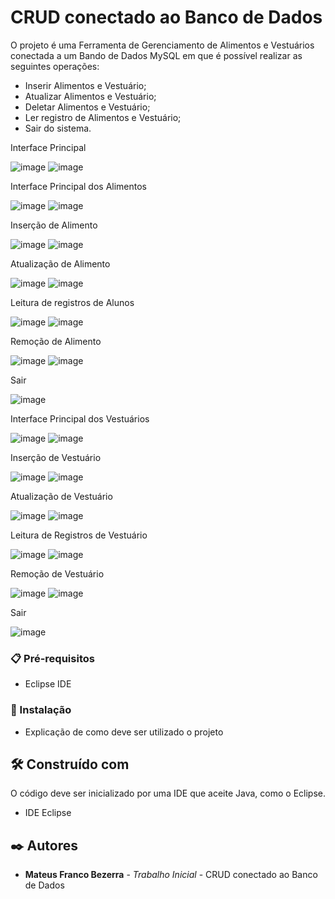 # CRUD conectado ao Banco de Dados

O projeto é uma Ferramenta de Gerenciamento de Alimentos e Vestuários conectada a um Bando de Dados MySQL em que é possível realizar as seguintes operações:

- Inserir Alimentos e Vestuário;
- Atualizar Alimentos e Vestuário;
- Deletar Alimentos e Vestuário;
- Ler registro de Alimentos e Vestuário;
- Sair do sistema.



Interface Principal

![image](https://github.com/user-attachments/assets/52add69e-6ec8-4efd-9481-924ff0dd3878)
![image](https://github.com/user-attachments/assets/6fd96513-c2be-4fa7-a61b-6e178595a3f4)


Interface Principal dos Alimentos

![image](https://github.com/user-attachments/assets/f6b3158c-556b-46e8-bd2a-63583694e0a1)
![image](https://github.com/user-attachments/assets/dee93cb2-1104-4932-b604-be80be911e74)


Inserção de Alimento

![image](https://github.com/user-attachments/assets/361f79e3-41dd-4eab-bd45-2c311661eaa3)
![image](https://github.com/user-attachments/assets/beff292b-6ed8-4ae3-81bc-7247847263a5)


Atualização de Alimento

![image](https://github.com/user-attachments/assets/9f0402a1-17ac-4573-ae43-e3912acb3f91)
![image](https://github.com/user-attachments/assets/ab4f308c-9dfa-4d88-98ea-1eedc8359709)


Leitura de registros de Alunos
  
![image](https://github.com/user-attachments/assets/1479b127-0a82-43c3-9936-cec477754665)
![image](https://github.com/user-attachments/assets/ab4f308c-9dfa-4d88-98ea-1eedc8359709)


Remoção de Alimento

![image](https://github.com/user-attachments/assets/ccde9f64-572c-4b12-a304-65354e96e13b)
![image](https://github.com/user-attachments/assets/c4d731ec-ccda-4f0b-913b-50412b710483)


Sair

![image](https://github.com/user-attachments/assets/d2050ce2-1a95-4aa0-b870-3a1a5123c8c0)



Interface Principal dos Vestuários

![image](https://github.com/user-attachments/assets/e671271e-8b32-4f11-9a6b-6048c14bdf2f)
![image](https://github.com/user-attachments/assets/08ab1af4-f436-4352-909a-ca588a747120)


Inserção de Vestuário

![image](https://github.com/user-attachments/assets/e00a564e-c42d-4b61-a739-d1f97d69cd37)
![image](https://github.com/user-attachments/assets/df11f8e2-9308-4997-9e27-f27d46b8a381)


Atualização de Vestuário

![image](https://github.com/user-attachments/assets/1fe5cdec-c728-4585-b628-bc61563d3df2)
![image](https://github.com/user-attachments/assets/070468bd-78f0-4432-940f-28242e89de69)


Leitura de Registros de Vestuário

![image](https://github.com/user-attachments/assets/fa8b9e21-a812-4e39-ada3-4b7b22bc32b6)
![image](https://github.com/user-attachments/assets/df11f8e2-9308-4997-9e27-f27d46b8a381)


Remoção de Vestuário

![image](https://github.com/user-attachments/assets/71f1536c-a592-4c6b-8d66-9917d1a2c2fc)
![image](https://github.com/user-attachments/assets/0a3eb14c-c38c-4fbf-a4b7-a72f4fe89371)


Sair

![image](https://github.com/user-attachments/assets/5f018594-3f85-4e09-9cda-5f1dda1d3a9b)



### 📋 Pré-requisitos

- Eclipse IDE
  
### 🔧 Instalação

* Explicação de como deve ser utilizado o projeto

## 🛠️ Construído com

O código deve ser inicializado por uma IDE que aceite Java, como o Eclipse.

* IDE Eclipse

## ✒️ Autores

* **Mateus Franco Bezerra** - *Trabalho Inicial* - CRUD conectado ao Banco de Dados
